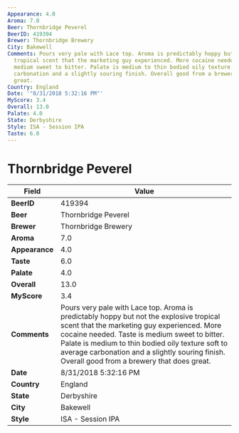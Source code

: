 ```yaml
---
Appearance: 4.0
Aroma: 7.0
Beer: Thornbridge Peverel
BeerID: 419394
Brewer: Thornbridge Brewery
City: Bakewell
Comments: Pours very pale with Lace top. Aroma is predictably hoppy but not the explosive
  tropical scent that the marketing guy experienced. More cocaine needed. Taste is
  medium sweet to bitter. Palate is medium to thin bodied oily texture soft to average
  carbonation and a slightly souring finish. Overall good from a brewery that does
  great.
Country: England
Date: '"8/31/2018 5:32:16 PM"'
MyScore: 3.4
Overall: 13.0
Palate: 4.0
State: Derbyshire
Style: ISA - Session IPA
Taste: 6.0
---
```


# Thornbridge Peverel

| Field         | Value |
|---------------|-------|
| **BeerID** | 419394 |
| **Beer** | Thornbridge Peverel |
| **Brewer** | Thornbridge Brewery |
| **Aroma** | 7.0 |
| **Appearance** | 4.0 |
| **Taste** | 6.0 |
| **Palate** | 4.0 |
| **Overall** | 13.0 |
| **MyScore** | 3.4 |
| **Comments** | Pours very pale with Lace top. Aroma is predictably hoppy but not the explosive tropical scent that the marketing guy experienced. More cocaine needed. Taste is medium sweet to bitter. Palate is medium to thin bodied oily texture soft to average carbonation and a slightly souring finish. Overall good from a brewery that does great. |
| **Date** | 8/31/2018 5:32:16 PM |
| **Country** | England |
| **State** | Derbyshire |
| **City** | Bakewell |
| **Style** | ISA - Session IPA |
